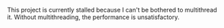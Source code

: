 This project is currently stalled because I can't be bothered to multithread it. Without multithreading, the performance is unsatisfactory.
